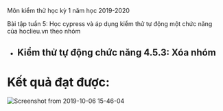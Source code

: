 Môn kiểm thử học kỳ 1 năm học 2019-2020

Bài tập tuần 5: Học cypress và áp dụng kiểm thử tự động một chức năng của hoclieu.vn theo nhóm

- ## Kiểm thử tự động chức năng 4.5.3: Xóa nhóm 


# Kết quả đạt được: 
![Screenshot from 2019-10-06 15-46-04](https://user-images.githubusercontent.com/43260954/66266651-0926a280-e852-11e9-8bf1-7ab262623009.png)


